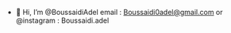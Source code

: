 - 👋 Hi, I’m @BoussaidiAdel
email : Boussaidi0adel@gmail.com or @instagram : Boussaidi.adel

<!---
BoussaidiAdel/BoussaidiAdel is a ✨ special ✨ repository because its `README.md` (this file) appears on your GitHub profile.
You can click the Preview link to take a look at your changes.
--->
